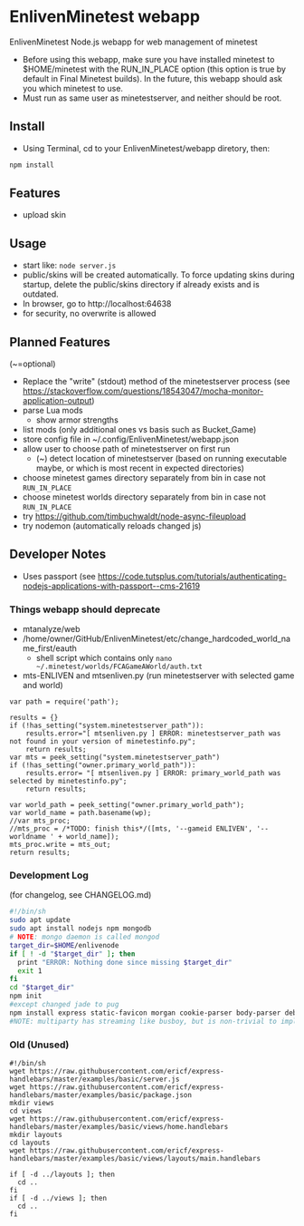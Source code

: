 # EnlivenMinetest webapp
EnlivenMinetest Node.js webapp for web management of minetest
* Before using this webapp, make sure you have installed minetest to
  $HOME/minetest with the RUN_IN_PLACE option (this option is true by
  default in Final Minetest builds). In the future, this webapp should
  ask you which minetest to use.
* Must run as same user as minetestserver, and neither should be root.

## Install
* Using Terminal, cd to your EnlivenMinetest/webapp diretory, then:
```bash
npm install
```

## Features
* upload skin

## Usage
* start like:
  `node server.js`
* public/skins will be created automatically. To force updating skins
  during startup, delete the public/skins directory if already exists
  and is outdated.
* In browser, go to http://localhost:64638
* for security, no overwrite is allowed


## Planned Features
(~=optional)
* Replace the "write" (stdout) method of the minetestserver process (see
  <https://stackoverflow.com/questions/18543047/mocha-monitor-application-output>)
* parse Lua mods
  - show armor strengths
* list mods (only additional ones vs basis such as Bucket_Game)
* store config file in ~/.config/EnlivenMinetest/webapp.json
* allow user to choose path of minetestserver on first run
  * (~) detect location of minetestserver (based on running executable
    maybe, or which is most recent in expected directories)
* choose minetest games directory separately from bin in case
  not `RUN_IN_PLACE`
* choose minetest worlds directory separately from bin in case
  not `RUN_IN_PLACE`
* try https://github.com/timbuchwaldt/node-async-fileupload
* try nodemon (automatically reloads changed js)

## Developer Notes

* Uses passport (see <https://code.tutsplus.com/tutorials/authenticating-nodejs-applications-with-passport--cms-21619>

### Things webapp should deprecate
* mtanalyze/web
* /home/owner/GitHub/EnlivenMinetest/etc/change_hardcoded_world_name_first/eauth
  * shell script which contains only `nano ~/.minetest/worlds/FCAGameAWorld/auth.txt`
* mts-ENLIVEN and mtsenliven.py (run minetestserver with selected game and world)
```
var path = require('path');

results = {}
if (!has_setting("system.minetestserver_path")):
    results.error="[ mtsenliven.py ] ERROR: minetestserver_path was not found in your version of minetestinfo.py";
    return results;
var mts = peek_setting("system.minetestserver_path")
if (!has_setting("owner.primary_world_path")):
    results.error= "[ mtsenliven.py ] ERROR: primary_world_path was selected by minetestinfo.py";
    return results;

var world_path = peek_setting("owner.primary_world_path");
var world_name = path.basename(wp);
//var mts_proc;
//mts_proc = /*TODO: finish this*/([mts, '--gameid ENLIVEN', '--worldname ' + world_name]);
mts_proc.write = mts_out;
return results;
```

### Development Log
(for changelog, see CHANGELOG.md)
```bash
#!/bin/sh
sudo apt update
sudo apt install nodejs npm mongodb
# NOTE: mongo daemon is called mongod
target_dir=$HOME/enlivenode
if [ ! -d "$target_dir" ]; then
  print "ERROR: Nothing done since missing $target_dir"
  exit 1
fi
cd "$target_dir"
npm init
#except changed jade to pug
npm install express static-favicon morgan cookie-parser body-parser debug pug passport passport-local mongoose multer mv
#NOTE: multiparty has streaming like busboy, but is non-trivial to implement
```

### Old (Unused)

```
#!/bin/sh
wget https://raw.githubusercontent.com/ericf/express-handlebars/master/examples/basic/server.js
wget https://raw.githubusercontent.com/ericf/express-handlebars/master/examples/basic/package.json
mkdir views
cd views
wget https://raw.githubusercontent.com/ericf/express-handlebars/master/examples/basic/views/home.handlebars
mkdir layouts
cd layouts
wget https://raw.githubusercontent.com/ericf/express-handlebars/master/examples/basic/views/layouts/main.handlebars

if [ -d ../layouts ]; then
  cd ..
fi
if [ -d ../views ]; then
  cd ..
fi
```
